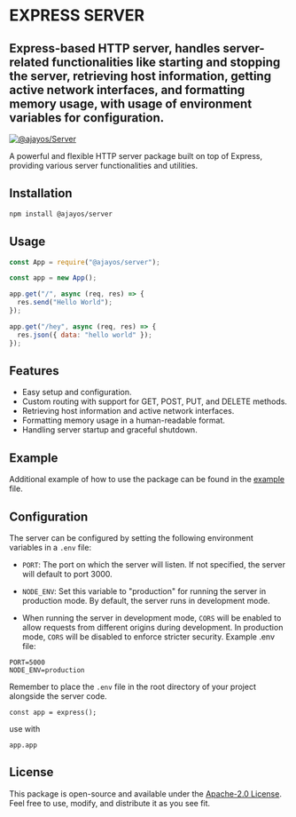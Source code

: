 # EXPRESS SERVER
## Express-based HTTP server, handles server-related functionalities like starting and stopping the server, retrieving host information, getting active network interfaces, and formatting memory usage, with usage of environment variables for configuration.



[![@ajayos/Server](https://img.shields.io/npm/v/@ajayos/server.svg)](https://www.npmjs.com/package/@ajayos/server)

A powerful and flexible HTTP server package built on top of Express, providing various server functionalities and utilities.

## Installation

```bash
npm install @ajayos/server
```

## Usage

```javascript
const App = require("@ajayos/server");

const app = new App();

app.get("/", async (req, res) => {
  res.send("Hello World");
});

app.get("/hey", async (req, res) => {
  res.json({ data: "hello world" });
});
```

## Features

- Easy setup and configuration.
- Custom routing with support for GET, POST, PUT, and DELETE methods.
- Retrieving host information and active network interfaces.
- Formatting memory usage in a human-readable format.
- Handling server startup and graceful shutdown.

## Example

Additional example of how to use the package can be found in the [example](./example.js) file.

## Configuration


The server can be configured by setting the following environment variables in a `.env` file:

- `PORT`: The port on which the server will listen. If not specified, the server will default to port 3000.
- `NODE_ENV`: Set this variable to "production" for running the server in production mode. By default, the server runs in development mode.

- When running the server in development mode, `CORS` will be enabled to allow requests from different origins during development. In production mode, `CORS` will be disabled to enforce stricter security.
Example .env file:

```
PORT=5000
NODE_ENV=production
```


Remember to place the `.env` file in the root directory of your project alongside the server code.

``
const app = express();
``

use with
```
app.app
```
## License

This package is open-source and available under the [Apache-2.0 License](./LICENSE). Feel free to use, modify, and distribute it as you see fit.

